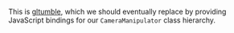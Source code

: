 This is [gltumble](https://github.com/prideout/gltumble), which we should eventually replace by
providing JavaScript bindings for our `CameraManipulator` class hierarchy.